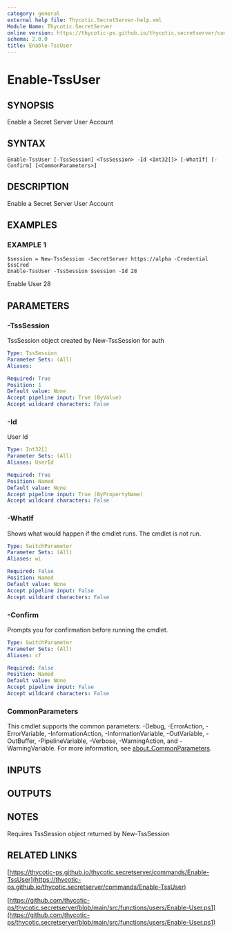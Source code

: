 ```yaml
---
category: general
external help file: Thycotic.SecretServer-help.xml
Module Name: Thycotic.SecretServer
online version: https://thycotic-ps.github.io/thycotic.secretserver/commands/Enable-TssUser
schema: 2.0.0
title: Enable-TssUser
---
```


# Enable-TssUser

## SYNOPSIS
Enable a Secret Server User Account

## SYNTAX

```
Enable-TssUser [-TssSession] <TssSession> -Id <Int32[]> [-WhatIf] [-Confirm] [<CommonParameters>]
```

## DESCRIPTION
Enable a Secret Server User Account

## EXAMPLES

### EXAMPLE 1
```
$session = New-TssSession -SecretServer https://alpha -Credential $ssCred
Enable-TssUser -TssSession $session -Id 28
```

Enable User 28

## PARAMETERS

### -TssSession
TssSession object created by New-TssSession for auth

```yaml
Type: TssSession
Parameter Sets: (All)
Aliases:

Required: True
Position: 1
Default value: None
Accept pipeline input: True (ByValue)
Accept wildcard characters: False
```

### -Id
User Id

```yaml
Type: Int32[]
Parameter Sets: (All)
Aliases: UserId

Required: True
Position: Named
Default value: None
Accept pipeline input: True (ByPropertyName)
Accept wildcard characters: False
```

### -WhatIf
Shows what would happen if the cmdlet runs.
The cmdlet is not run.

```yaml
Type: SwitchParameter
Parameter Sets: (All)
Aliases: wi

Required: False
Position: Named
Default value: None
Accept pipeline input: False
Accept wildcard characters: False
```

### -Confirm
Prompts you for confirmation before running the cmdlet.

```yaml
Type: SwitchParameter
Parameter Sets: (All)
Aliases: cf

Required: False
Position: Named
Default value: None
Accept pipeline input: False
Accept wildcard characters: False
```

### CommonParameters
This cmdlet supports the common parameters: -Debug, -ErrorAction, -ErrorVariable, -InformationAction, -InformationVariable, -OutVariable, -OutBuffer, -PipelineVariable, -Verbose, -WarningAction, and -WarningVariable. For more information, see [about_CommonParameters](http://go.microsoft.com/fwlink/?LinkID=113216).

## INPUTS

## OUTPUTS

## NOTES
Requires TssSession object returned by New-TssSession

## RELATED LINKS

[https://thycotic-ps.github.io/thycotic.secretserver/commands/Enable-TssUser](https://thycotic-ps.github.io/thycotic.secretserver/commands/Enable-TssUser)

[https://github.com/thycotic-ps/thycotic.secretserver/blob/main/src/functions/users/Enable-User.ps1](https://github.com/thycotic-ps/thycotic.secretserver/blob/main/src/functions/users/Enable-User.ps1)

